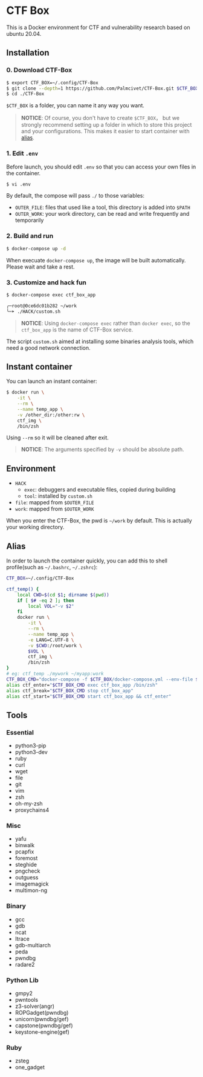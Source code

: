 # CTF Box

This is a Docker environment for CTF and vulnerability research based on ubuntu 20.04.

## Installation
### 0. Download CTF-Box

```bash
$ export CTF_BOX=~/.config/CTF-Box
$ git clone --depth=1 https://github.com/Palmcivet/CTF-Box.git $CTF_BOX
$ cd ./CTF-Box
```

`$CTF_BOX` is a folder, you can name it any way you want.

> **NOTICE**: Of course, you don't have to create `$CTF_BOX`， but we strongly recommend setting up a folder in which to store this project and your configurations. This makes it easier to start container with [alias](#alias "refer to").

### 1. Edit `.env`

Before launch, you should edit `.env` so that you can access your own files in the container.

```bash
$ vi .env
```

By default, the compose will pass `./` to those variables:

- `OUTER_FILE`: files that used like a tool, this directory is added into `$PATH`
- `OUTER_WORK`: your work directory, can be read and write frequently and temporarily

### 2. Build and run

```bash
$ docker-compose up -d
```

When execuate `docker-compose up`, the image will be built automatically. Please wait and take a rest.

### 3. Customize and hack fun

```bash
$ docker-compose exec ctf_box_app

╭─root@0ce6dc01b282 ~/work
╰─➤ ./HACK/custom.sh
```

> **NOTICE**: Using `docker-compose exec` rather than `docker exec`, so the `ctf_box_app` is the name of CTF-Box service.

The script `custom.sh` aimed at installing some binaries analysis tools, which need a good network connection.

## Instant container

You can launch an instant container:

```bash
$ docker run \
	-it \
	--rm \
	--name temp_app \
	-v /other_dir:/other:rw \
	ctf_img \
	/bin/zsh
```

Using `--rm` so it will be cleaned after exit.

> **NOTICE**: The arguments specified by `-v` should be absolute path.

## Environment

- `HACK`
    - `exec`: debuggers and executable files, copied during building
    - `tool`: installed by `custom.sh`
- `file`: mapped from `$OUTER_FILE`
- `work`: mapped from `$OUTER_WORK`

When you enter the CTF-Box, the pwd is `~/work` by default. This is actually your working directory.

## Alias

In order to launch the container quickly, you can add this to shell profile(such as `~/.bashrc`, `~/.zshrc`):

```bash
CTF_BOX=~/.config/CTF-Box

ctf_temp() {
    local CWD=$(cd $1; dirname $(pwd))
    if [ $# -eq 2 ]; then
        local VOL="-v $2"
    fi
    docker run \
        -it \
        --rm \
        --name temp_app \
        -e LANG=C.UTF-8 \
        -v $CWD:/root/work \
        $VOL \
        ctf_img \
        /bin/zsh
}
# eg: ctf_temp ./mywork ~/myapp:work
CTF_BOX_CMD="docker-compose -f $CTF_BOX/docker-compose.yml --env-file $CTF_BOX/.env"
alias ctf_enter="$CTF_BOX_CMD exec ctf_box_app /bin/zsh"
alias ctf_break="$CTF_BOX_CMD stop ctf_box_app"
alias ctf_start="$CTF_BOX_CMD start ctf_box_app && ctf_enter"
```

## Tools
### Essential

- python3-pip
- python3-dev
- ruby
- curl
- wget
- file
- git
- vim
- zsh
- oh-my-zsh
- proxychains4

### Misc

- yafu
- binwalk
- pcapfix
- foremost
- steghide
- pngcheck
- outguess
- imagemagick
- multimon-ng

### Binary

- gcc
- gdb
- ncat
- ltrace
- gdb-multiarch
- peda
- pwndbg
- radare2

### Python Lib

- gmpy2
- pwntools
- z3-solver(angr)
- ROPGadget(pwndbg)
- unicorn(pwndbg/gef)
- capstone(pwndbg/gef)
- keystone-engine(gef)

### Ruby

- zsteg
- one_gadget

